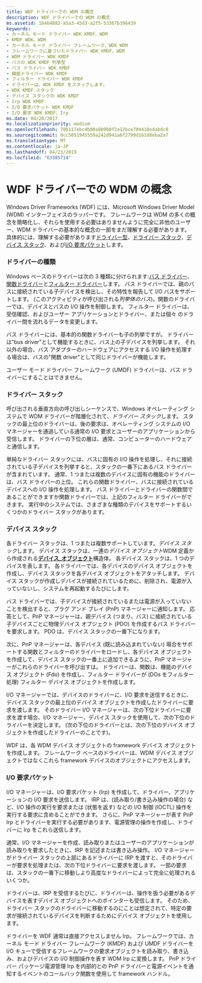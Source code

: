 ```yaml
---
title: WDF ドライバーでの WDM の概念
description: WDF ドライバーでの WDM の概念
ms.assetid: 164b4882-a5a3-45d3-a2f5-53367b396439
keywords:
- カーネル モード ドライバー WDK KMDF、WDM
- KMDF WDK、WDM
- カーネル モード ドライバー フレームワーク、WDK WDM
- フレームワークに基づいたドライバー WDK KMDF、WDM
- WDM ドライバー WDK KMDF
- バスの WDK KMDF 列挙型
- バス ドライバー WDK KMDF
- 機能ドライバー WDK KMDF
- フィルター ドライバー WDK KMDF
- ドライバーは、WDK KMDF をスタックします。
- WDK KMDF スタック
- デバイス スタックの WDK KMDF
- Irp WDK KMDF
- I/O 要求パケット WDK KMDF
- I/O 要求 WDK KMDF、Irp
ms.date: 04/20/2017
ms.localizationpriority: medium
ms.openlocfilehash: 70b117ebc4b00a809b0f2a12bce704410e4abdc8
ms.sourcegitcommit: 0cc5051945559a242d941a6f2799d161d8eba2a7
ms.translationtype: MT
ms.contentlocale: ja-JP
ms.lasthandoff: 04/23/2019
ms.locfileid: "63385714"
---
```

# <a name="wdm-concepts-for-wdf-drivers"></a>WDF ドライバーでの WDM の概念


Windows Driver Frameworks (WDF) には、Microsoft Windows Driver Model (WDM) インターフェイスのラッパーです。 フレームワークは WDM の多くの概念を簡略化し、それらを使用する必要はありませんように完全に非他のユーザー、WDM ドライバーの基本的な概念の一部をまだ理解する必要があります。 具体的には、理解する必要があります[ドライバー型](#driver-types)、[ドライバー スタック](#driver-stacks)、[デバイス スタック](#device-stacks)、および[I/O 要求パケット](#io-request-packets)します。

### <a name="driver-types"></a>ドライバーの種類

Windows ベースのドライバーは次の 3 種類に分けられます:[バス ドライバー](https://msdn.microsoft.com/library/windows/hardware/ff540704)、[関数ドライバー](https://msdn.microsoft.com/library/windows/hardware/ff546516)と[フィルター ドライバー](https://msdn.microsoft.com/library/windows/hardware/ff545890)します。 バス ドライバーでは、親のバスに接続されている子デバイスを検出し、その特性を報告して I/O バスをサポートします。 (このアクティビティが呼び出される*列挙体のバス*)。関数のドライバーでは、デバイスとバスの I/O 操作を制御します。 フィルター ドライバーは、受信確認、およびユーザー アプリケーションとドライバー、または個々 のドライバー間を流れるデータを変更します。

バス ドライバーには、基本的の関数ドライバーも子の列挙ですが。 ドライバーは"bus driver"として機能するときに、バス上の子デバイスを列挙します。 それ以外の場合、バス アダプターのハードウェアにアクセスする I/O 操作を処理する場合は、バスの"関数 driver"として同じドライバーが機能します。

ユーザー モード ドライバー フレームワーク (UMDF) ドライバーは、バス ドライバーにすることはできません。

### <a name="driver-stacks"></a>ドライバー スタック

呼び出される垂直方向の呼び出しシーケンスで、Windows オペレーティング システムで WDM ドライバーが階層化されて、*ドライバー スタック*します。 スタックの最上位のドライバーは、後の要求は、オペレーティング システムの I/O マネージャーを通過している通常の I/O 要求とユーザーのアプリケーションから受信します。 ドライバーの下位の層は、通常、コンピューターのハードウェアと通信します。

単純なドライバー スタックには、バスに固有の I/O 操作を処理し、それに接続されている子デバイスを列挙すると、スタックの一番下にあるバス ドライバーが含まれています。 通常、1 つまたは複数のデバイスに固有の機能のドライバーは、バス ドライバーの上位。 これらの関数ドライバー、バスに接続されているデバイスへの I/O 操作を処理します。 バス ドライバーとドライバーの関数間であることができますか関数ドライバーでは、上記のフィルター ドライバーができます。 実行中のシステムでは、さまざまな種類のデバイスをサポートするいくつかのドライバー スタックがあります。

### <a name="device-stacks"></a>デバイス スタック

各ドライバー スタックは、1 つまたは複数サポートしています。*デバイス スタック*します。 デバイス スタックは、一連の*デバイス オブジェクト*WDM 定義から作成される[**デバイス\_オブジェクト**](https://msdn.microsoft.com/library/windows/hardware/ff543147)構造体。 各デバイス スタックは、1 つのデバイスを表します。 各ドライバーでは、各デバイスのデバイス オブジェクトを作成し、デバイス スタックを各デバイス オブジェクトをアタッチします。 デバイス スタックが作成しデバイスが接続されているために、削除され、電源が入っていないし、システムを再起動するたびにします。

バス ドライバーでは、子デバイスが接続されているまたは電源が入っていないことを検出すると、プラグ アンド プレイ (PnP) マネージャーに通知します。 応答として、PnP マネージャーは、親デバイス (つまり、バス) に接続されている子デバイスごとに物理デバイス オブジェクト (PDO) を作成するバス ドライバーを要求します。 PDO は、デバイス スタックの一番下になります。

次に、PnP マネージャーは、各デバイス (既に読み込まれていない) 場合をサポートする関数とフィルターのドライバーをロードし、各デバイス オブジェクトを作成して、デバイス スタックの一番上に追加できるように、PnP マネージャーがこれらのドライバーを呼び出すは。 ドライバーは、関数は、機能のデバイス オブジェクト (Fdo) を作成し、フィルター ドライバーが (DOs をフィルター処理) フィルター デバイス オブジェクトを作成します。

I/O マネージャーでは、デバイスのドライバーに、I/O 要求を送信するときに、デバイス スタックの最上位のデバイス オブジェクトを作成したドライバーに要求を渡します。 そのドライバー I/O マネージャーは、次の下位ドライバーに要求を渡す場合、I/O マネージャー、デバイス スタックを使用して、次の下位のドライバーを決定します。 (次の下位のドライバーとは、次の下位のデバイス オブジェクトを作成したドライバーのことです)。

WDF は、各 WDM デバイス オブジェクトの framework デバイス オブジェクトを作成します。 フレームワーク ベースのドライバーは、WDM デバイス オブジェクトではなくこれら framework デバイスのオブジェクトにアクセスします。

### <a name="io-request-packets"></a>I/O 要求パケット

I/O マネージャーは、I/O 要求パケット (Irp) を作成して、ドライバー、アプリケーションの I/O 要求を送信します。 IRP は、(読み取り/書き込み操作の場合) など、I/O 操作の実行を要求または (状態を返す) などの I/O 制御 (IOCTL) 操作を実行する要求に含めることができます。 さらに、PnP マネージャーが表す PnP Irp とドライバーを実行する必要があります、電源管理の操作を作成し、ドライバーに Irp をこれら送信します。

通常、I/O マネージャーを作成、読み取りまたはユーザーのアプリケーションが読み取りを要求したときに、IRP を記述または書き込み操作。 I/O マネージャーがドライバー スタックの上部にあるドライバーに IRP を渡すと、そのドライバーが要求を処理または、次の下位ドライバーに要求を渡します。 一部の要求は、スタックの一番下に移動しより高度なドライバーによって完全に処理されるいくつか。

ドライバーは、IRP を受信するたびに、ドライバーは、操作を扱う必要があるデバイスを表すデバイス オブジェクトへのポインターも受信します。 そのため、ドライバー スタックのドライバーに移動するのにことは想定されて、特定の要求が接続されているデバイスを判断するためにデバイス オブジェクトを使用します。

ドライバーを WDF 通常は直接アクセスしません Irp。 フレームワークでは、カーネル モード ドライバー フレームワーク (KMDF) および UMDF ドライバーを I/O キューで受信するフレームワークの要求オブジェクトを読み取り、書き込み、およびデバイスの I/O 制御操作を表す WDM Irp に変換します。 PnP ドライバー パッケージ電源管理 Irp を内部的との PnP ドライバーと電源イベントを通知するイベントのコールバック関数を使用して framework ハンドル。

 

 





